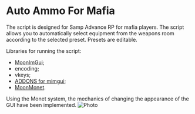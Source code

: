 # Auto Ammo For Mafia
The script is designed for Samp Advance RP for mafia players. The script allows you to automatically select equipment from the weapons room according to the selected preset. Presets are editable.

Libraries for running the script:
+ [MoonImGui](https://github.com/THE-FYP/mimgui);
+ encoding;
+ vkeys;
+ [ADDONS for mimgui](https://www.blast.hk/threads/127255/);
+ [MoonMonet](https://www.blast.hk/threads/105945/).

Using the Monet system, the mechanics of changing the appearance of the GUI have been implemented.
![Photo](https://media.discordapp.net/attachments/934831226299248710/1193995367583318067/image.png?ex=65aebdd6&is=659c48d6&hm=43b53055a6f8568d5feec66b242ddd109e655d53a3b40370ece7d5c0975e34dc&=&format=webp&quality=lossless&width=720&height=436)
